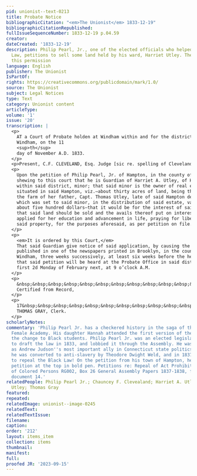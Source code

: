 ```yaml
---
pid: unionist--text-0213
title: Probate Notice
bibliographicCitation: "<em>The Unionist</em> 1833-12-19"
bibliographicCitationRepublished: 
fullIssueSequenceNumber: 1833-12-19 p.04.59
creator: 
dateCreated: '1833-12-19'
description: Philip Pearl, Jr., one of the elected officials who helped pass the Black
  Law, petitions to sell some land held by his ward, Harriet Utley. The court grants
  this permission
language: English
publisher: The Unionist
IsPartOf: 
rights: https://creativecommons.org/publicdomain/mark/1.0/
source: The Unionist
subject: Legal Notices
type: Text
category: Unionist content
articleType: 
volume: '1'
issue: '20'
transcription: |
  <p>
    AT a Court of Probate holden at Windham within and for the district of
    Windham, on the 11
    <sup>th</sup>
    day of November A.D. 1833.
  </p>
  <p>Present, C.F. CLEVELAND, Esq. Judge [sic re. spelling of Cleveland]</p>
  <p>
    Upon the petition of Philip Pearl, Jr. of Hampton, in the county of Windham,
    shewing to this court that he is Guardian of Harriet A. Utley, of Hampton,
    within said district, minor; that said minor is the owner of real estate
    situated in said Hampton, viz.—about thirty acres of land, being that part of
    the farm of her father, Capt. Thomas Utley, late of said Hampton deceased,
    which was set to said minor, in the distribution of said estate, valued at
    about five hundred dollars—that it would be for the interest of said minor
    that said land should be sold and the avails thereof put on interest or
    applied for her education and advancement in life, praying for liberty to sell
    said property, for the purposes aforesaid, as per petition on file.
  </p>
  <p>
    <em>It is ordered by this Court,</em>
    That said Guardian give notice of said application, by causing the same to be
    published in one of the newspapers printed in Brooklyn, in the county of
    Windham, three weeks successively, at least six weeks before the hearing; and
    that said petition will be heard at the Probate Office in said district on the
    first 2d Monday of February next, at 9 o’clock A.M.
  </p>
  <p>
    &nbsp;&nbsp;&nbsp;&nbsp;&nbsp;&nbsp;&nbsp;&nbsp;&nbsp;&nbsp;&nbsp;&nbsp;&nbsp;&nbsp;&nbsp;&nbsp;&nbsp;&nbsp;&nbsp;&nbsp;&nbsp;&nbsp;&nbsp;
    Certified from Record,
  </p>
  <p>
    17&nbsp;&nbsp;&nbsp;&nbsp;&nbsp;&nbsp;&nbsp;&nbsp;&nbsp;&nbsp;&nbsp;&nbsp;&nbsp;&nbsp;&nbsp;&nbsp;&nbsp;&nbsp;&nbsp;&nbsp;&nbsp;&nbsp;&nbsp;&nbsp;&nbsp;&nbsp;&nbsp;&nbsp;&nbsp;&nbsp;&nbsp;&nbsp;&nbsp;&nbsp;&nbsp;&nbsp;&nbsp;&nbsp;&nbsp;&nbsp;&nbsp;&nbsp;&nbsp;
    THOMAS GRAY, Clerk.
  </p>
scholarlyNotes: 
commentary: 'Philip Pearl Jr. has a checkered history in the saga of the Canterbury
  Female Academy. His daughter Hannah attended the first version of the Academy, before
  the change to Black students. Philip Pearl Jr. was an elected legislator who helped
  to draft the law in 1833, and lobbied it through the Assembly. He was perceived
  as Andrew Judson''s most important ally in Connecticut state politics. However,
  he was converted to anti-slavery by Theodore Dwight Weld, and in 1837 led the effort
  to repeal the Black Law! On the petition from his town of Hampton, he signed the
  petition at the top in bold pen. Petitions re: Repeal of Act Prohibiting Education
  of Colored Persons RG002, Box 26 General Assembly Papers 1837-1838, folder #16,
  document 14.'
relatedPeople: Philip Pearl Jr.; Chauncey F. Clevealand; Harriet A. Utley; Thomas
  Utley; Thomas Gray
featured: 
repeated: 
relatedImage: unionist--image-0245
relatedText: 
relatedTextIssue: 
filename: 
caption: 
order: '212'
layout: items_item
collection: items
thumbnail: 
manifest: 
full: 
proofed JR: '2023-09-15'
---
```

